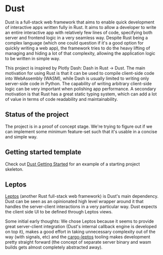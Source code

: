# Dust

Dust is a full-stack web framework that aims to enable quick development of interactive apps written fully in Rust. It aims to allow a developer to write an entire interactive app with relatively few lines of code, specifying both server and frontend logic in a very seamless way. Despite Rust being a complex language (which one could question if it's a good option for quickly writing a web app), the framework tries to do the heavy lifting of managing and hiding a lot of that complexity, allowing the application logic to be written in simple way.

This project is inspired by Plotly Dash: Dash in Rust -> Dust. The main motivation for using Rust is that it can be used to compile client-side code into WebAssembly (WASM), while Dash is usually limited to writing only server-side code in Python. The capability of writing arbitrary client-side logic can be very important when polishing app performance. A secondary motivation is that Rust has a great static typing system, which can add a lot of value in terms of code readability and maintainability.

## Status of the project

The project is in a proof of concept stage. We're trying to figure out if we can implement some minimum feature-set such that it's usable in a concise and simple way.

## Getting started template

Check out [Dust Getting Started](https://github.com/lucamoller/dust-getting-started) for an example of a starting project skeleton. 

## Leptos

[Leptos](https://github.com/leptos-rs/leptos) (another Rust full-stack web framework) is Dust's main dependency. Dust can be seen as an opinionated high level wrapper around it that handles the server-client interactions in a very particular way. Dust expects the client side UI to be defined through Leptos views. 

Some initial early thoughts: We chose Leptos because it seems to provide great server-client integration (Dust's internal callback engine is developed on top it), makes a good effort in taking unnecessary complexity out of the way (with signals, etc) and the [cargo-leptos](https://github.com/akesson/cargo-leptos) tooling makes development pretty straight forward (the concept of separate server binary and wasm builds gets almost completely abstracted away).



